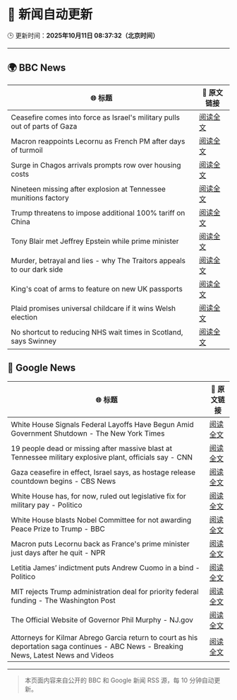 # 🧠 新闻自动更新

🕒 更新时间：**2025年10月11日 08:37:32（北京时间）**

---

## 🌍 BBC News

| 🌐 标题 | 🔗 原文链接 |
|--------|-------------|
| Ceasefire comes into force as Israel's military pulls out of parts of Gaza | [阅读全文](https://www.bbc.com/news/articles/cjw7jp2pxnpo?at_medium=RSS&at_campaign=rss) |
| Macron reappoints Lecornu as French PM after days of turmoil | [阅读全文](https://www.bbc.com/news/articles/cy4j9zz54ypo?at_medium=RSS&at_campaign=rss) |
| Surge in Chagos arrivals prompts row over housing costs | [阅读全文](https://www.bbc.com/news/articles/cd721j8390zo?at_medium=RSS&at_campaign=rss) |
| Nineteen missing after explosion at Tennessee munitions factory | [阅读全文](https://www.bbc.com/news/articles/c89d4zw8704o?at_medium=RSS&at_campaign=rss) |
| Trump threatens to impose additional 100% tariff on China | [阅读全文](https://www.bbc.com/news/articles/cn4wkd7729po?at_medium=RSS&at_campaign=rss) |
| Tony Blair met Jeffrey Epstein while prime minister | [阅读全文](https://www.bbc.com/news/articles/c5yk16gpxj0o?at_medium=RSS&at_campaign=rss) |
| Murder, betrayal and lies - why The Traitors appeals to our dark side | [阅读全文](https://www.bbc.com/news/articles/cvg42rjjv4zo?at_medium=RSS&at_campaign=rss) |
| King's coat of arms to feature on new UK passports | [阅读全文](https://www.bbc.com/news/articles/c0lk3dg7j6eo?at_medium=RSS&at_campaign=rss) |
| Plaid promises universal childcare if it wins Welsh election | [阅读全文](https://www.bbc.com/news/articles/cewnv2xprzko?at_medium=RSS&at_campaign=rss) |
| No shortcut to reducing NHS wait times in Scotland, says Swinney | [阅读全文](https://www.bbc.com/news/articles/cdr614l6ezlo?at_medium=RSS&at_campaign=rss) |

## 📰 Google News

| 🌐 标题 | 🔗 原文链接 |
|--------|-------------|
| White House Signals Federal Layoffs Have Begun Amid Government Shutdown - The New York Times | [阅读全文](https://news.google.com/rss/articles/CBMikAFBVV95cUxQQ3g1VWVYeHJuc1VDajJ6djVZUVFGdjZLTFJLd2dJcTdHeVpyRTNoTjVrU1dVRnFDRXdJZlh2LW53M25fUTFHMTlfUk43OTAtdEN0SkpyeDBMQ0ZucWFlN2Fob0ljQ0QwNmROMGgtMi12TkVqN3FSMlZPZTFTaXg3MVlYQ0Z4Z1YzMVVwaHliMjk?oc=5) |
| 19 people dead or missing after massive blast at Tennessee military explosive plant, officials say - CNN | [阅读全文](https://news.google.com/rss/articles/CBMid0FVX3lxTFBKdklZV19kd2dBWGY1aTJRREZtemJqZW5ST0VhM01TT25feUpyN0pUdFZEdzM2Q1lvazZQWG9hWEw2cUY0VzJnN09QWkp3YV96WXRSaFZnUU9KR3ZFZklnRGYtUG5MYjM1QnM2Z05tb3ZqU3hTSWVB?oc=5) |
| Gaza ceasefire in effect, Israel says, as hostage release countdown begins - CBS News | [阅读全文](https://news.google.com/rss/articles/CBMimwFBVV95cUxQeVlDWW1NOEI5WS1yalVhb09BdVdIZU5SSDdGUHFlRXhLOTVVNDNEWmctcGx1cjNkTk5RcThUc3RvNktxRDM2RkJydkVzMFRETlFockhzQkdxV2FuRnNKdElKNnJNREdGWlFzLXJTSGNEeXE5bkpqWTQxdGVJVFhNU01nT2hKMzd4UUk1dUhsZ2NOZEVRRF9LeVBQQdIBoAFBVV95cUxNWGx1VzRPdTA5a0hraGsyclBraV9HRUFHc3U5QWp1b01UOHdobmhQUnVPNk03aGl5ZGswZ0VyTkNsVlhRSFlfaEQwRWdFWjJ5UG5tTHMycVhXOFM2LXVzYnl5b3RxYXRucUhpVnVKRGpDUWI0bWJ2c19zOC1SbU1GWlhNZlR5bWVON3pGSHpOc2EwYzBQa1pDQWJoa012bUNX?oc=5) |
| White House has, for now, ruled out legislative fix for military pay - Politico | [阅读全文](https://news.google.com/rss/articles/CBMiiwFBVV95cUxNS2o5aGJNS3FPeVc4cUNjOHprQVkxM2oxcVZycUd4TmRZdkFMLU9rcFpBb2hGZmRtTHdXaXhTV3g0TWxObFZKMk5KRTVqbUNzdGItZFNBNU9YSkUtSzFoekMwYmMwMFVSLUdBUkRYT0hvZXJJWlZwdGVJM0tFT3lvN2FPQlgyS3Y2c1g4?oc=5) |
| White House blasts Nobel Committee for not awarding Peace Prize to Trump - BBC | [阅读全文](https://news.google.com/rss/articles/CBMiWkFVX3lxTFBEUy1nRmUySDVkVGlnYTlnWmpRNDJVR21PRGI1RUhTWWYxRTdfQ1N5SjgzMUZIOVhzRFlEYkNRRjZOVG5YWUl2T1Q4R1ZpUm9ZZWpsZW1keUdDZ9IBX0FVX3lxTFA1QU1zakt4SmV0THZsUUh0cEEycjlXN1NCa3VGVDFEMTlpNTF2NkpZd08ta0liUVpZYXViYXBFZXJqVG5vT3JZTmYxMlI2ek80X2thWGttVHlTcHlUTXFn?oc=5) |
| Macron puts Lecornu back as France's prime minister just days after he quit - NPR | [阅读全文](https://news.google.com/rss/articles/CBMikwFBVV95cUxPVW04eTlXa2F1Um41S2NqcXFrS3J3NDlHa3NKblJ5Ty1MaUFMUUtPTHFWQm1aN0ZHdldTTFFoZ3o4SFZaMk9RRlBYdVFEVGJwV1V2NFVTZWNQSXhuV0pBUUVXa3hFVGFscmtETnJrb3dkU3NiSlVmWkZxa0VXZTVEYkNUUjRfcnRaU05tVkVBMmdWRW8?oc=5) |
| Letitia James’ indictment puts Andrew Cuomo in a bind - Politico | [阅读全文](https://news.google.com/rss/articles/CBMixAFBVV95cUxQUWhYWElpeXZjX0EwZDBleTRyeWQyVEsxTEpVV1NFdTZzVWotdDNXUFJrQnVXQlVFY1JvOExMc3ZzVjFGV1VyeHNxVTY4ZUplbk1BM1pmcUd2TmUwRUpBWlF6S2tuNmFsaDhjTG9ORVZ5bC1ucnoxMUp3aXpVTkRrQ2pPOUNZREVHSVBZN292cVlQa080VC0zeHJETXhrdW52MkJaNjhheUVvYXdsTEZCYXA2NUNvQnJiSW10bzlGZnRJcUkw?oc=5) |
| MIT rejects Trump administration deal for priority federal funding - The Washington Post | [阅读全文](https://news.google.com/rss/articles/CBMinAFBVV95cUxOTXVVSVJ6cUEtOFJiem5EdmlHX2ZtRERVUlZhQXkyQ0FsQThTX1ljZ1RpejJEMVp1R1otYnpJRjJxMGY1ci16SE9vZ18yVl8tVW5Zcllkb3gzeExteC1pZk9kUnNFRUpTeXFLb2dhdjAxNDlqNDJYOXppQk5DU04tMjhmQjkzUkQwMnZkQW5GVHB3WE11UzlOX2xER0U?oc=5) |
| The Official Website of Governor Phil Murphy - NJ.gov | [阅读全文](https://news.google.com/rss/articles/CBMieEFVX3lxTFA2UGNCcGlPc1pWQXp1aUc2NVhDdC1JaG1pWFBlNVRtdUh5d2ZUZnZMSTdQVHM0YXlVY01FUE10NERfam5wWGlCSTJEWG96Q2pXaExzUkI0OFA2WGRpeWFxazEtMkN5SUYwRldMdTVLUG9lZDBkQ284dQ?oc=5) |
| Attorneys for Kilmar Abrego Garcia return to court as his deportation saga continues - ABC News - Breaking News, Latest News and Videos | [阅读全文](https://news.google.com/rss/articles/CBMiqAFBVV95cUxQTVl0SVB2U1NQVndUcTRreUN0VlBqMVp0bmpZd01JdzBiTlhHU3pIdzZlczFzcmlEVmVnckZkOF9Ia00xZnRiME9RanNYV1JHeGExb2kyUm9ZdjdybmxCT2tHbDhiaERJYlltQkk4U3hIQk1fNU5fR3pRaFhvbFpmSWZQc3gzOS10c3p2ekFPRmtCeTZiaVVJaktXY1VkVGplcXlkal9tbkzSAa4BQVVfeXFMTnpqV1hsR3V3LTlJQWNHWEF6T1RsREloZllseTNPeTIyREYzaWpLVHFXSFAzbm1ZWnNiVm50d21NclhfMWU0VklKbjRZQU9BS2pyZHB2MnlFZ3o4VldaMmd1bGhUWU1zQkRJR0tITURRWUQ0eFpCdW1oQzBWNTFuamZ2eVZEcWxCR3VEVklTWWI5UURKcFA2ajlmYXo5X3V1U180WFRYUERNQkh5cHJR?oc=5) |

---
> 本页面内容来自公开的 BBC 和 Google 新闻 RSS 源，每 10 分钟自动更新。